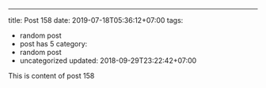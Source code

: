 ---
title: Post 158
date: 2019-07-18T05:36:12+07:00
tags:
  - random post
  - post has 5
category:
  - random post
  - uncategorized
updated: 2018-09-29T23:22:42+07:00

This is content of post 158